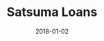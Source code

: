 ---
layout: site
title: "Satsuma Loans"
date: 2018-01-02
categories: [community]
version: 2.4.6
major: 2
minor: 4
patch: 6
slug: satsuma-loans
link: https://www.satsumaloans.co.uk/
submitter: lpolepeddi
permalink: /sites/:slug
---